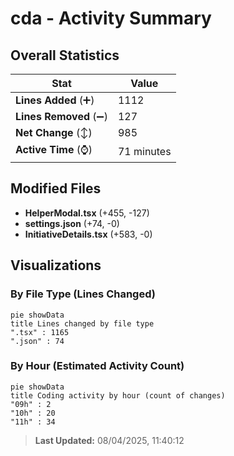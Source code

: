 # cda - Activity Summary 

## Overall Statistics

| Stat                   | Value                                                             |
| ---------------------- | ----------------------------------------------------------------- |
| **Lines Added** (➕)   | 1112                                          |
| **Lines Removed** (➖) | 127                                        |
| **Net Change** (↕)    | 985                |
| **Active Time** (⌚)   | 71 minutes |


## Modified Files
- **HelperModal.tsx** (+455, -127)
- **settings.json** (+74, -0)
- **InitiativeDetails.tsx** (+583, -0)

## Visualizations

### By File Type (Lines Changed)

```mermaid
pie showData
title Lines changed by file type
".tsx" : 1165
".json" : 74
```

### By Hour (Estimated Activity Count)

```mermaid
pie showData
title Coding activity by hour (count of changes)
"09h" : 2
"10h" : 20
"11h" : 34
```


> **Last Updated:** 08/04/2025, 11:40:12